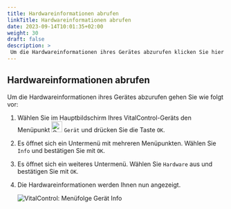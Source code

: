 ```yaml
---
title: Hardwareinformationen abrufen
linkTitle: Hardwareinformationen abrufen
date: 2023-09-14T10:01:35+02:00
weight: 30
draft: false
description: >
 Um die Hardwareinformationen ihres Gerätes abzurufen klicken Sie hier
---
```

## Hardwareinformationen abrufen

Um die Hardwareinformationen ihres Gerätes abzurufen gehen Sie wie folgt vor:

1. Wählen Sie im Hauptbildschirm Ihres VitalControl-Geräts den Menüpunkt <img src="/icons/device.svg" width="25" align="bottom" alt="Gerät" /> `Gerät` und drücken Sie die Taste `OK`.

2. Es öffnet sich ein Untermenü mit mehreren Menüpunkten. Wählen Sie `Info` und bestätigen Sie mit `OK`.

3. Es öffnet sich ein weiteres Untermenü. Wählen Sie `Hardware` aus und bestätigen Sie mit `OK`.

4. Die Hardwareinformationen werden Ihnen nun angezeigt.

   ![VitalControl: Menüfolge Gerät Info](../bilder/hardware.png "Hardwareinformationen abrufen")
